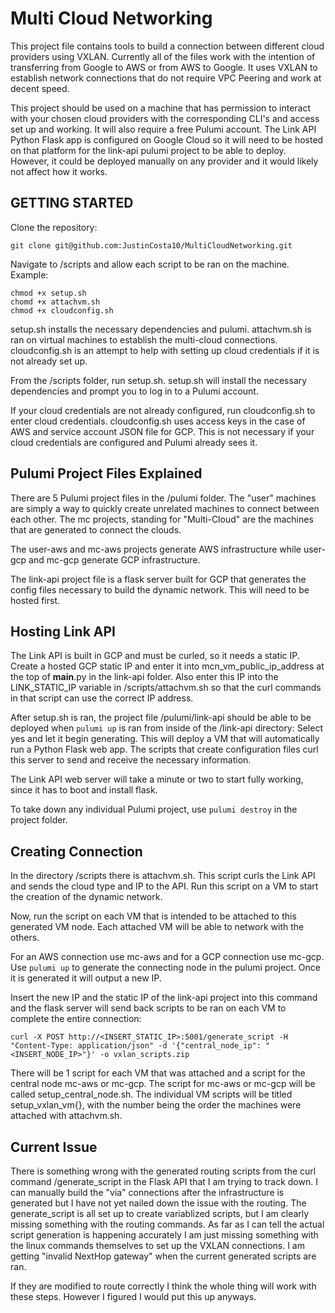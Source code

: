 # Multi Cloud Networking

This project file contains tools to build a connection between different cloud providers using VXLAN.
Currently all of the files work with the intention of transferring from Google to AWS or from AWS to Google. It uses
VXLAN to establish network connections that do not require VPC Peering and work at decent speed.

This project should be used on a machine that has permission to interact with your chosen cloud providers with the
corresponding CLI's and access set up and working. It will also require a free Pulumi account. The Link API Python Flask app 
is configured on Google Cloud so it will need to be hosted on that platform for the link-api pulumi project to be able to deploy. However,
it could be deployed manually on any provider and it would likely not affect how it works.

## GETTING STARTED

Clone the repository:

```
git clone git@github.com:JustinCosta10/MultiCloudNetworking.git
```

Navigate to /scripts and allow each script to be ran on the machine. Example:

```
chmod +x setup.sh
chomd +x attachvm.sh
chmod +x cloudconfig.sh
```
setup.sh installs the necessary dependencies and pulumi.
attachvm.sh is ran on virtual machines to establish the multi-cloud connections.
cloudconfig.sh is an attempt to help with setting up cloud credentials if it is not already set up.

From the /scripts folder, run setup.sh. setup.sh will install the necessary dependencies and prompt you to log in to a Pulumi account.

If your cloud credentials are not already configured, run cloudconfig.sh to enter cloud credentials. cloudconfig.sh uses access keys in the
case of AWS and service account JSON file for GCP. This is not necessary if your cloud credentials are configured and Pulumi already sees it.


## Pulumi Project Files Explained

There are 5 Pulumi project files in the /pulumi folder. The "user" machines are simply a way to quickly create unrelated machines to connect between each other. 
The mc projects, standing for "Multi-Cloud" are the machines that are generated to connect the clouds. 

The user-aws and mc-aws projects generate AWS infrastructure while user-gcp and mc-gcp generate GCP infrastructure.

The link-api project file is a flask server built for GCP that generates the config files necessary to build the dynamic network. 
This will need to be hosted first.


## Hosting Link API
The Link API is built in GCP and must be curled, so it needs a static IP. 
Create a hosted GCP static IP and enter it into mcn_vm_public_ip_address at the top of __main__.py in the link-api folder.
Also enter this IP into the LINK_STATIC_IP variable in /scripts/attachvm.sh so that the curl commands in that script can use the correct IP address.

After setup.sh is ran, the project file /pulumi/link-api should be able to be deployed when `pulumi up` is ran from inside of the /link-api directory:
Select yes and let it begin generating. This will deploy a VM that will automatically run a Python Flask web app. 
The scripts that create configuration files curl this server to send and receive the necessary information.

The Link API web server will take a minute or two to start fully working, since it has to boot and install flask.

To take down any individual Pulumi project, use `pulumi destroy` in the project folder.


## Creating Connection

In the directory /scripts there is attachvm.sh. This script curls the Link API and sends the cloud type and IP to the API. Run this script
on a VM to start the creation of the dynamic network. 

Now, run the script on each VM that is intended to be attached to this generated VM node. Each attached VM will be able to network with the others.

For an AWS connection use mc-aws and for a GCP connection use mc-gcp. Use `pulumi up` to generate the connecting node in the pulumi project. Once it is generated it will output a new IP.

Insert the new IP and the static IP of the link-api project into this command and the flask server will send back scripts to be ran on each VM to complete the entire connection:

```
curl -X POST http://<INSERT_STATIC_IP>:5001/generate_script -H "Content-Type: application/json" -d '{"central_node_ip": "<INSERT_NODE_IP>"}' -o vxlan_scripts.zip
```
There will be 1 script for each VM that was attached and a script for the central node mc-aws or mc-gcp. 
The script for mc-aws or mc-gcp will be called setup_central_node.sh.
The individual VM scripts will be titled setup_vxlan_vm{<number>}, with the number being the order the machines were attached with attachvm.sh.

## Current Issue

There is something wrong with the generated routing scripts from the curl command /generate_script in the Flask API that I am trying to track down. I can manually build the "via" connections after the infrastructure is generated but I have not yet nailed down the issue with the routing. The generate_script is all set up to create variablized scripts, but I am clearly missing something with the routing commands. As far as I can tell the actual script generation is happening accurately I am just missing something with the linux commands themselves to set up the VXLAN connections. I am getting "invalid NextHop gateway" when the current generated scripts are ran.

If they are modified to route correctly I think the whole thing will work with these steps. However I figured I would put this up anyways.








